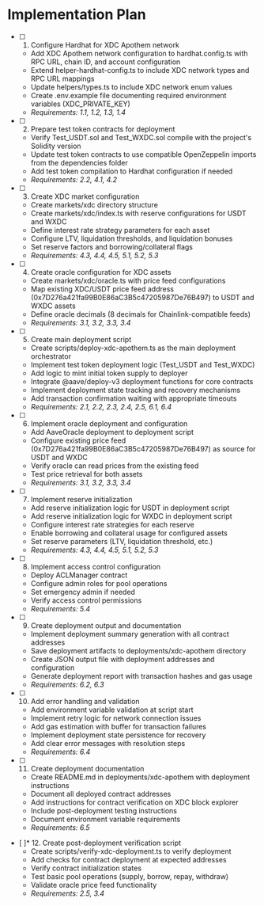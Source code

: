 # Implementation Plan

- [ ] 1. Configure Hardhat for XDC Apothem network
  - Add XDC Apothem network configuration to hardhat.config.ts with RPC URL, chain ID, and account configuration
  - Extend helper-hardhat-config.ts to include XDC network types and RPC URL mappings
  - Update helpers/types.ts to include XDC network enum values
  - Create .env.example file documenting required environment variables (XDC_PRIVATE_KEY)
  - _Requirements: 1.1, 1.2, 1.3, 1.4_

- [ ] 2. Prepare test token contracts for deployment
  - Verify Test_USDT.sol and Test_WXDC.sol compile with the project's Solidity version
  - Update test token contracts to use compatible OpenZeppelin imports from the dependencies folder
  - Add test token compilation to Hardhat configuration if needed
  - _Requirements: 2.2, 4.1, 4.2_

- [ ] 3. Create XDC market configuration
  - Create markets/xdc directory structure
  - Create markets/xdc/index.ts with reserve configurations for USDT and WXDC
  - Define interest rate strategy parameters for each asset
  - Configure LTV, liquidation thresholds, and liquidation bonuses
  - Set reserve factors and borrowing/collateral flags
  - _Requirements: 4.3, 4.4, 4.5, 5.1, 5.2, 5.3_

- [ ] 4. Create oracle configuration for XDC assets
  - Create markets/xdc/oracle.ts with price feed configurations
  - Map existing XDC/USDT price feed address (0x7D276a421fa99B0E86aC3B5c47205987De76B497) to USDT and WXDC assets
  - Define oracle decimals (8 decimals for Chainlink-compatible feeds)
  - _Requirements: 3.1, 3.2, 3.3, 3.4_

- [ ] 5. Create main deployment script
  - Create scripts/deploy-xdc-apothem.ts as the main deployment orchestrator
  - Implement test token deployment logic (Test_USDT and Test_WXDC)
  - Add logic to mint initial token supply to deployer
  - Integrate @aave/deploy-v3 deployment functions for core contracts
  - Implement deployment state tracking and recovery mechanisms
  - Add transaction confirmation waiting with appropriate timeouts
  - _Requirements: 2.1, 2.2, 2.3, 2.4, 2.5, 6.1, 6.4_

- [ ] 6. Implement oracle deployment and configuration
  - Add AaveOracle deployment to deployment script
  - Configure existing price feed (0x7D276a421fa99B0E86aC3B5c47205987De76B497) as source for USDT and WXDC
  - Verify oracle can read prices from the existing feed
  - Test price retrieval for both assets
  - _Requirements: 3.1, 3.2, 3.3, 3.4_

- [ ] 7. Implement reserve initialization
  - Add reserve initialization logic for USDT in deployment script
  - Add reserve initialization logic for WXDC in deployment script
  - Configure interest rate strategies for each reserve
  - Enable borrowing and collateral usage for configured assets
  - Set reserve parameters (LTV, liquidation threshold, etc.)
  - _Requirements: 4.3, 4.4, 4.5, 5.1, 5.2, 5.3_

- [ ] 8. Implement access control configuration
  - Deploy ACLManager contract
  - Configure admin roles for pool operations
  - Set emergency admin if needed
  - Verify access control permissions
  - _Requirements: 5.4_

- [ ] 9. Create deployment output and documentation
  - Implement deployment summary generation with all contract addresses
  - Save deployment artifacts to deployments/xdc-apothem directory
  - Create JSON output file with deployment addresses and configuration
  - Generate deployment report with transaction hashes and gas usage
  - _Requirements: 6.2, 6.3_

- [ ] 10. Add error handling and validation
  - Add environment variable validation at script start
  - Implement retry logic for network connection issues
  - Add gas estimation with buffer for transaction failures
  - Implement deployment state persistence for recovery
  - Add clear error messages with resolution steps
  - _Requirements: 6.4_

- [ ] 11. Create deployment documentation
  - Create README.md in deployments/xdc-apothem with deployment instructions
  - Document all deployed contract addresses
  - Add instructions for contract verification on XDC block explorer
  - Include post-deployment testing instructions
  - Document environment variable requirements
  - _Requirements: 6.5_

- [ ]* 12. Create post-deployment verification script
  - Create scripts/verify-xdc-deployment.ts to verify deployment
  - Add checks for contract deployment at expected addresses
  - Verify contract initialization states
  - Test basic pool operations (supply, borrow, repay, withdraw)
  - Validate oracle price feed functionality
  - _Requirements: 2.5, 3.4_
